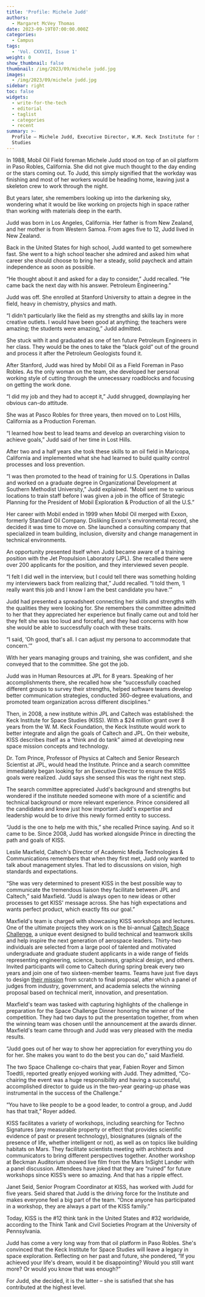 ```yaml
---
title: 'Profile: Michele Judd'
authors:
  - Margaret McVey Thomas
date: 2023-09-19T07:00:00.000Z
categories:
  - Campus
tags:
  - 'Vol. CXXVII, Issue 1'
weight: 0
show_thumbnail: false
thumbnail: /img/2023/09/michele judd.jpg
images:
  - /img/2023/09/michele judd.jpg
sidebar: right
toc: false
widgets:
  - write-for-the-tech
  - editorial
  - taglist
  - categories
  - recent
summary: >-
  Profile – Michele Judd, Executive Director, W.M. Keck Institute for Space
  Studies
---
```


In 1988, Mobil Oil Field foreman Michele Judd stood on top of an oil platform in Paso Robles, California. She did not give much thought to the day ending or the stars coming out. To Judd, this simply signified that the workday was finishing and most of her workers would be heading home, leaving just a skeleton crew to work through the night.

But years later, she remembers looking up into the darkening sky, wondering what it would be like working on projects high in space rather than working with materials deep in the earth.

Judd was born in Los Angeles, California. Her father is from New Zealand, and her mother is from Western Samoa. From ages five to 12, Judd lived in New Zealand.

Back in the United States for high school, Judd wanted to get somewhere fast. She went to a high school teacher she admired and asked him what career she should choose to bring her a steady, solid paycheck and attain independence as soon as possible. 

“He thought about it and asked for a day to consider,” Judd recalled. “He came back the next day with his answer. Petroleum Engineering.” 

Judd was off. She enrolled at Stanford University to attain a degree in the field, heavy in chemistry, physics and math.

“I didn't particularly like the field as my strengths and skills lay in more creative outlets. I would have been good at anything; the teachers were amazing; the students were amazing,” Judd admitted.

She stuck with it and graduated as one of ten future Petroleum Engineers in her class. They would be the ones to take the “black gold” out of the ground and process it after the Petroleum Geologists found it.

After Stanford, Judd was hired by Mobil Oil as a Field Foreman in Paso Robles. As the only woman on the team, she developed her personal working style of cutting through the unnecessary roadblocks and focusing on getting the work done. 

“I did my job and they had to accept it,” Judd shrugged, downplaying her obvious can-do attitude.

She was at Pasco Robles for three years, then moved on to Lost Hills, California as a Production Foreman.

“I learned how best to lead teams and develop an overarching vision to achieve goals,” Judd said of her time in Lost Hills. 

After two and a half years she took these skills to an oil field in Maricopa, California and implemented what she had learned to build quality control processes and loss prevention.

“I was then promoted to the head of training for U.S. Operations in Dallas and worked on a graduate degree in Organizational Development at Southern Methodist University,” Judd explained. “Mobil sent me to various locations to train staff before I was given a job in the office of Strategic Planning for the President of Mobil Exploration & Production of all the U.S.” 

Her career with Mobil ended in 1999 when Mobil Oil merged with Exxon, formerly Standard Oil Company. Disliking Exxon's environmental record, she decided it was time to move on. She launched a consulting company that specialized in team building, inclusion, diversity and change management in technical environments.

An opportunity presented itself when Judd became aware of a training position with the Jet Propulsion Laboratory (JPL). She recalled there were over 200 applicants for the position, and they interviewed seven people. 

“I felt I did well in the interview, but I could tell there was something holding my interviewers back from realizing that,” Judd recalled. “I told them, ‘I really want this job and I know I am the best candidate you have.’”

Judd had presented a spreadsheet connecting her skills and strengths with the qualities they were looking for. She remembers the committee admitted to her that they appreciated her experience but finally came out and told her they felt she was too loud and forceful, and they had concerns with how she would be able to successfully coach with these traits. 

“I said, ‘Oh good, that's all. I can adjust my persona to accommodate that concern.’” 

With her years managing groups and training, she was confident, and she conveyed that to the committee. She got the job.

Judd was in Human Resources at JPL for 8 years. Speaking of her accomplishments there, she recalled how she “successfully coached different groups to survey their strengths, helped software teams develop better communication strategies, conducted 360-degree evaluations, and promoted team organization across different disciplines.”

Then, in 2008, a new institute within JPL and Caltech was established: the Keck Institute for Space Studies (KISS). With a $24 million grant over 8 years from the W. M. Keck Foundation, the Keck Institute would work to better integrate and align the goals of Caltech and JPL. On their website, KISS describes itself as a “think and do tank” aimed at developing new space mission concepts and technology.

Dr. Tom Prince, Professor of Physics at Caltech and Senior Research Scientist at JPL, would head the Institute. Prince and a search committee immediately began looking for an Executive Director to ensure the KISS goals were realized. Judd says she sensed this was the right next step.

The search committee appreciated Judd's background and strengths but wondered if the institute needed someone with more of a scientific and technical background or more relevant experience. Prince considered all the candidates and knew just how important Judd's expertise and leadership would be to drive this newly formed entity to success. 

“Judd is the one to help me with this,” she recalled Prince saying. And so it came to be. Since 2008, Judd has worked alongside Prince in directing the path and goals of KISS.

Leslie Maxfield, Caltech's Director of Academic Media Technologies & Communications remembers that when they first met, Judd only wanted to talk about management styles. That led to discussions on vision, high standards and expectations. 

“She was very determined to present KISS in the best possible way to communicate the tremendous liaison they facilitate between JPL and Caltech,” said Maxfield. “Judd is always open to new ideas or other processes to get KISS' message across. She has high expectations and wants perfect product, which exactly fits our goal.”

Maxfield's team is charged with showcasing KISS workshops and lectures. One of the ultimate projects they work on is the bi-annual [Caltech Space Challenge](https://www.caltech.edu/about/news/caltech-space-challenge-2019), a unique event designed to build technical and teamwork skills and help inspire the next generation of aerospace leaders. Thirty-two individuals are selected from a large pool of talented and motivated undergraduate and graduate student applicants in a wide range of fields representing engineering, science, business, graphical design, and others. Invited participants will come to Caltech during spring break every two years and join one of two sixteen-member teams. Teams have just five days to design [their mission](http://www.pasadenanow.com/main/caltechs-space-challenge-brings-brightest-young-minds-together-to-plan-the-mission-to-saturns-most-habitable-moon/#.XMixKqR7nIV) from scratch to final proposal, after which a panel of judges from industry, government, and academia selects the winning proposal based on technical merit, innovation, and presentation.

Maxfield's team was tasked with capturing highlights of the challenge in preparation for the Space Challenge Dinner honoring the winner of the competition. They had two days to put the presentation together, from when the winning team was chosen until the announcement at the awards dinner. Maxfield's team came through and Judd was very pleased with the media results. 

“Judd goes out of her way to show her appreciation for everything you do for her. She makes you want to do the best you can do,” said Maxfield.

The two Space Challenge co-chairs that year, Fabien Royer and Simon Toedtli, reported greatly enjoyed working with Judd. They admitted, “Co-chairing the event was a huge responsibility and having a successful, accomplished director to guide us in the two-year gearing-up phase was instrumental in the success of the Challenge.”

“You have to like people to be a good leader, to control a group, and Judd has that trait,” Royer added.

KISS facilitates a variety of workshops, including searching for Techno Signatures (any measurable property or effect that provides scientific evidence of past or present technology), biosignatures (signals of the presence of life, whether intelligent or not), as well as on topics like building habitats on Mars. They facilitate scientists meeting with architects and communicators to bring different perspectives together. Another workshop at Beckman Auditorium showed live film from the Mars InSight Lander with a panel discussion. Attendees have joked that they are “ruined” for future workshops since KISS’s were so amazing. And that has a ripple effect. 

Janet Seid, Senior Program Coordinator at KISS, has worked with Judd for five years. Seid shared that Judd is the driving force for the Institute and makes everyone feel a big part of the team. “Once anyone has participated in a workshop, they are always a part of the KISS family.”

Today, KISS is the #12 think tank in the United States and #32 worldwide, according to the Think Tank and Civil Societies Program at the University of Pennsylvania. 

Judd has come a very long way from that oil platform in Paso Robles. She's convinced that the Keck Institute for Space Studies will leave a legacy in space exploration. Reflecting on her past and future, she pondered, “If you achieved your life's dream, would it be disappointing? Would you still want more? Or would you know that was enough?”

For Judd, she decided, it is the latter – she is satisfied that she has contributed at the highest level.
